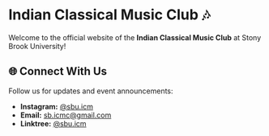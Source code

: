 # Indian Classical Music Club 🎶

Welcome to the official website of the **Indian Classical Music Club** at Stony Brook University!  

## 🌐 Connect With Us
Follow us for updates and event announcements:  
- **Instagram:** [@sbu.icm](https://instagram.com/sbu.icm)  
- **Email:** sb.icmc@gmail.com  
- **Linktree:** [@sbu.icm](https://linktr.ee/sbu.icm/)  
